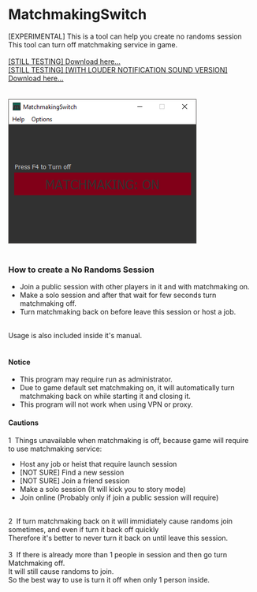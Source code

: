 # MatchmakingSwitch
[EXPERIMENTAL] This is a tool can help you create no randoms session<br>
This tool can turn off matchmaking service in game.<br>
<br>
[[STILL TESTING] Download here...](https://raw.githubusercontent.com/Barracuda10/MatchmakingSwitch/master/Release/MatchmakingSwitch.exe)<br>
[[STILL TESTING] [WITH LOUDER NOTIFICATION SOUND VERSION] Download here...](https://raw.githubusercontent.com/Barracuda10/MatchmakingSwitch/master/Release/MatchmakingSwitch_ffmpeg.exe)<br>
<br>
<br>
<img src="https://github.com/Barracuda10/others/blob/master/MatchmakingSwitch/matchmakingswitch.png"><br>
<br>
### How to create a No Randoms Session<br>
-  Join a public session with other players in it and with matchmaking on.<br>
-  Make a solo session and after that wait for few seconds turn matchmaking off.<br>
-  Turn matchmaking back on before leave this session or host a job.<br>
<br>
Usage is also included inside it's manual.<br>
<br>

#### Notice <br>
-  This program may require run as administrator.<br>
-  Due to game default set matchmaking on, it will automatically turn matchmaking back on while starting it and closing it.<br>
-  This program will not work when using VPN or proxy.<br>

#### Cautions <br>
1&nbsp;&nbsp;Things unavailable when matchmaking is off, because game will require to use matchmaking service:<br>
-  Host any job or heist that require launch session<br>
-  [NOT SURE] Find a new session<br>
-  [NOT SURE] Join a friend session<br>
-  Make a solo session (It will kick you to story mode)<br>
-  Join online (Probably only if join a public session will require)<br>
<br>
2&nbsp;&nbsp;If turn matchmaking back on it will immidiately cause randoms join sometimes, and even if turn it back off quickly<br>
Therefore it's better to never turn it back on until leave this session.<br>
<br>
3&nbsp;&nbsp;If there is already more than 1 people in session and then go turn Matchmaking off.<br>
It will still cause randoms to join.<br>
So the best way to use is turn it off when only 1 person inside.<br>
